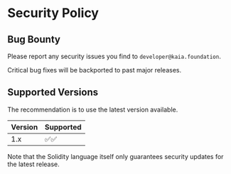 # Security Policy

## Bug Bounty

Please report any security issues you find to `developer@kaia.foundation`.

Critical bug fixes will be backported to past major releases.

## Supported Versions

The recommendation is to use the latest version available.

| Version | Supported                            |
| ------- | ------------------------------------ |
| 1.x     | :white_check_mark::white_check_mark: |


Note that the Solidity language itself only guarantees security updates for the latest release.
